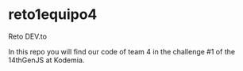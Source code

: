 # reto1equipo4
Reto DEV.to 

In this repo you will find our code of team 4 in the challenge #1 of the 14thGenJS at Kodemia.
